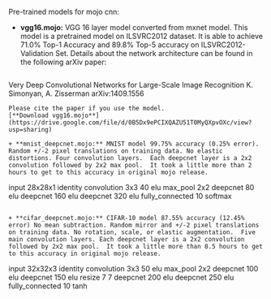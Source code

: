 Pre-trained models for mojo cnn:

+ **vgg16.mojo:** VGG 16 layer model converted from mxnet model.  This model is a pretrained model on ILSVRC2012 dataset. It is able to achieve 71.0% Top-1 Accuracy and 89.8% Top-5 accuracy on ILSVRC2012-Validation Set. Details about the network architecture can be found in the following arXiv paper:
  ```
Very Deep Convolutional Networks for Large-Scale Image Recognition
K. Simonyan, A. Zisserman
arXiv:1409.1556
  ```
Please cite the paper if you use the model.
[**Download vgg16.mojo**](https://drive.google.com/file/d/0B5Dx9ePCIXQAZU51T0MyQXpvOXc/view?usp=sharing)

+ **mnist_deepcnet.mojo:** MNIST model 99.75% accuracy (0.25% error). Random +/-2 pixel translations on training data. No elastic distortions. Four convolution layers.  Each deepcnet layer is a 2x2 convolution followed by 2x2 max pool.  It took a little more than 2 hours to get to this accuracy in original mojo release.
  ```
input 28x28x1 identity
convolution 3x3 40 elu
max_pool 2x2
deepcnet 80 elu
deepcnet 160 elu
deepcnet 320 elu
fully_connected 10 softmax
  ```

+ **cifar_deepcnet.mojo:** CIFAR-10 model 87.55% accuracy (12.45% error) No mean subtraction. Random mirror and +/-2 pixel translations on training data. No rotation, scale, or elastic augmentation.  Five main convolution layers. Each deepcnet layer is a 2x2 convolution followed by 2x2 max pool.  It took a little more than 8.5 hours to get to this accuracy in original mojo release.
  ```
input 32x32x3 identity
convolution 3x3 50 elu
max_pool 2x2
deepcnet 100 elu
deepcnet 150 elu
resize 7 7
deepcnet 200 elu
deepcnet 250 elu
fully_connected 10 tanh
  ```
